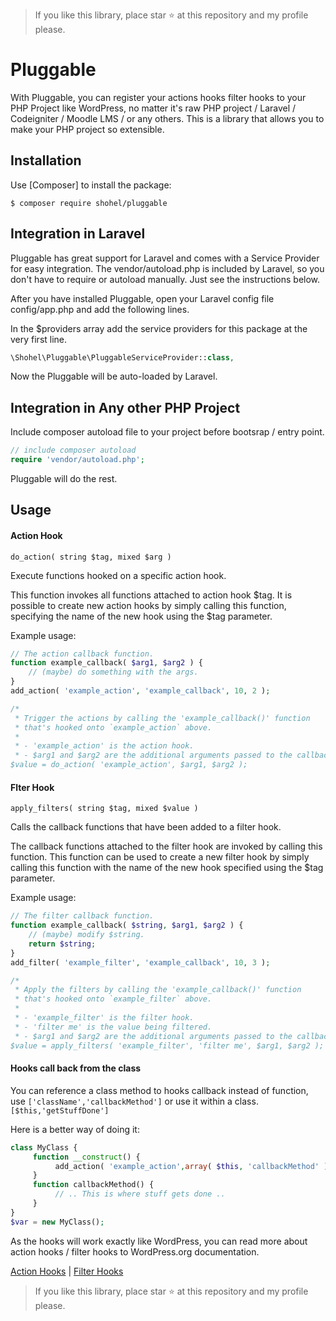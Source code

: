 > If you like this library, place star ⭐ at this repository and my profile please.

Pluggable
================

With Pluggable, you can register your actions hooks filter hooks to your PHP Project like WordPress, no matter it's raw PHP project / Laravel / Codeigniter / Moodle LMS / or any others.  This is a library that allows you to make your PHP project so extensible.

Installation
------------

Use [Composer] to install the package:

```
$ composer require shohel/pluggable
```

Integration in Laravel
------------


Pluggable has great support for Laravel and comes with a Service Provider for easy integration. The vendor/autoload.php is included by Laravel, so you don't have to require or autoload manually. Just see the instructions below.

After you have installed Pluggable, open your Laravel config file config/app.php and add the following lines.

In the $providers array add the service providers for this package at the very first line.

```php
\Shohel\Pluggable\PluggableServiceProvider::class,
```

Now the Pluggable will be auto-loaded by Laravel.

Integration in Any other PHP Project
------------

Include composer autoload file to your project before bootsrap / entry point.

```php
// include composer autoload
require 'vendor/autoload.php';
```

Pluggable will do the rest.

Usage
------------

#### Action Hook

`do_action( string $tag, mixed $arg )`

Execute functions hooked on a specific action hook.

This function invokes all functions attached to action hook $tag. It is possible to create new action hooks by simply calling this function, specifying the name of the new hook using the $tag parameter.

Example usage:

```php
// The action callback function.
function example_callback( $arg1, $arg2 ) {
    // (maybe) do something with the args.
}
add_action( 'example_action', 'example_callback', 10, 2 );

/*
 * Trigger the actions by calling the 'example_callback()' function
 * that's hooked onto `example_action` above.
 *
 * - 'example_action' is the action hook.
 * - $arg1 and $arg2 are the additional arguments passed to the callback.
$value = do_action( 'example_action', $arg1, $arg2 );
```

#### Flter Hook

`apply_filters( string $tag, mixed $value )`

Calls the callback functions that have been added to a filter hook.

The callback functions attached to the filter hook are invoked by calling this function. This function can be used to create a new filter hook by simply calling this function with the name of the new hook specified using the $tag parameter.

Example usage:

```php
// The filter callback function.
function example_callback( $string, $arg1, $arg2 ) {
    // (maybe) modify $string.
    return $string;
}
add_filter( 'example_filter', 'example_callback', 10, 3 );

/*
 * Apply the filters by calling the 'example_callback()' function
 * that's hooked onto `example_filter` above.
 *
 * - 'example_filter' is the filter hook.
 * - 'filter me' is the value being filtered.
 * - $arg1 and $arg2 are the additional arguments passed to the callback.
$value = apply_filters( 'example_filter', 'filter me', $arg1, $arg2 );
```

#### Hooks call back from the class

You can reference a class method to hooks callback instead of function, use `['className','callbackMethod']` or use it within a class. `[$this,'getStuffDone'] ` 

Here is a better way of doing it:

```php
class MyClass {
     function __construct() {
          add_action( 'example_action',array( $this, 'callbackMethod' ) );
     }
     function callbackMethod() {
          // .. This is where stuff gets done ..
     }
}
$var = new MyClass();
```

As the hooks will work exactly like WordPress, you can read more about action hooks / filter hooks to WordPress.org documentation.

[Action Hooks](https://developer.wordpress.org/plugins/hooks/actions/) |
[Filter Hooks](https://developer.wordpress.org/plugins/hooks/filters/)


> If you like this library, place star ⭐ at this repository and my profile please.
